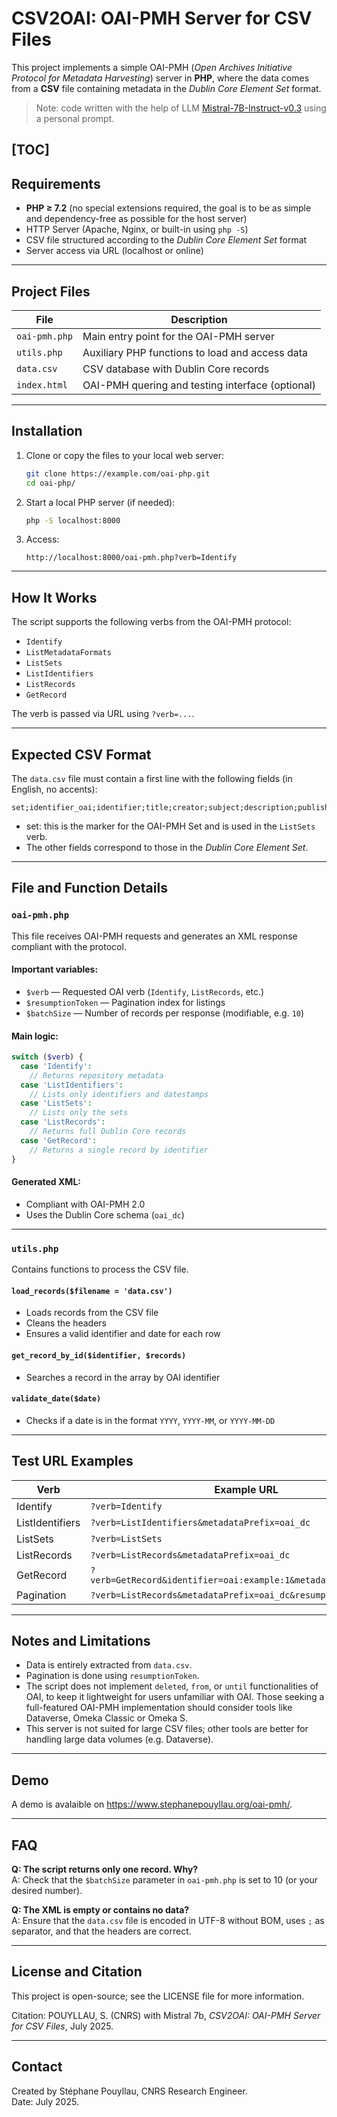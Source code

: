 
# CSV2OAI: OAI-PMH Server for CSV Files

This project implements a simple OAI-PMH (_Open Archives Initiative Protocol for Metadata Harvesting_) server in **PHP**, where the data comes from a **CSV** file containing metadata in the _Dublin Core Element Set_ format.

> Note: code written with the help of LLM [Mistral-7B-Instruct-v0.3](https://huggingface.co/mistralai/Mistral-7B-Instruct-v0.3) using a personal prompt.

[TOC]
---

## Requirements

- **PHP ≥ 7.2** (no special extensions required, the goal is to be as simple and dependency-free as possible for the host server)
- HTTP Server (Apache, Nginx, or built-in using `php -S`)
- CSV file structured according to the _Dublin Core Element Set_ format
- Server access via URL (localhost or online)

---

## Project Files

| File             | Description |
|------------------|-------------|
| `oai-pmh.php`    | Main entry point for the OAI-PMH server |
| `utils.php`      | Auxiliary PHP functions to load and access data |
| `data.csv`       | CSV database with Dublin Core records |
| `index.html`     | OAI-PMH quering and testing interface (optional) |

---

## Installation

1. Clone or copy the files to your local web server:

   ```bash
   git clone https://example.com/oai-php.git
   cd oai-php/
   ```

2. Start a local PHP server (if needed):

   ```bash
   php -S localhost:8000
   ```

3. Access:

   ```
   http://localhost:8000/oai-pmh.php?verb=Identify
   ```

---

## How It Works

The script supports the following verbs from the OAI-PMH protocol:

- `Identify`
- `ListMetadataFormats`
- `ListSets`
- `ListIdentifiers`
- `ListRecords`
- `GetRecord`

The verb is passed via URL using `?verb=...`.

---

## Expected CSV Format

The `data.csv` file must contain a first line with the following fields (in English, no accents):

```
set;identifier_oai;identifier;title;creator;subject;description;publisher;date;type;format;language;coverage;rights;relation
```

- set: this is the marker for the OAI-PMH Set and is used in the `ListSets` verb.
- The other fields correspond to those in the _Dublin Core Element Set_.

---

## File and Function Details

### `oai-pmh.php`

This file receives OAI-PMH requests and generates an XML response compliant with the protocol.

#### Important variables:

- `$verb` — Requested OAI verb (`Identify`, `ListRecords`, etc.)
- `$resumptionToken` — Pagination index for listings
- `$batchSize` — Number of records per response (modifiable, e.g. `10`)

#### Main logic:

```php
switch ($verb) {
  case 'Identify':
    // Returns repository metadata
  case 'ListIdentifiers':
    // Lists only identifiers and datestamps
  case 'ListSets':
    // Lists only the sets
  case 'ListRecords':
    // Returns full Dublin Core records
  case 'GetRecord':
    // Returns a single record by identifier
}
```

#### Generated XML:

- Compliant with OAI-PMH 2.0
- Uses the Dublin Core schema (`oai_dc`)

---

### `utils.php`

Contains functions to process the CSV file.

#### `load_records($filename = 'data.csv')`

- Loads records from the CSV file
- Cleans the headers
- Ensures a valid identifier and date for each row

#### `get_record_by_id($identifier, $records)`

- Searches a record in the array by OAI identifier

#### `validate_date($date)`

- Checks if a date is in the format `YYYY`, `YYYY-MM`, or `YYYY-MM-DD`

---

## Test URL Examples

| Verb             | Example URL |
|------------------|-----------------------------|
| Identify         | `?verb=Identify` |
| ListIdentifiers  | `?verb=ListIdentifiers&metadataPrefix=oai_dc` |
| ListSets         | `?verb=ListSets` |
| ListRecords      | `?verb=ListRecords&metadataPrefix=oai_dc` |
| GetRecord        | `?verb=GetRecord&identifier=oai:example:1&metadataPrefix=oai_dc` |
| Pagination       | `?verb=ListRecords&metadataPrefix=oai_dc&resumptionToken=10` |

---

## Notes and Limitations

- Data is entirely extracted from `data.csv`.
- Pagination is done using `resumptionToken`.
- The script does not implement `deleted`, `from`, or `until` functionalities of OAI, to keep it lightweight for users unfamiliar with OAI. Those seeking a full-featured OAI-PMH implementation should consider tools like Dataverse, Omeka Classic or Omeka S.
- This server is not suited for large CSV files; other tools are better for handling large data volumes (e.g. Dataverse).

---

## Demo

A demo is avalaible on <a href="https://www.stephanepouyllau.org/oai-pmh/">https://www.stephanepouyllau.org/oai-pmh/</a>.

---

## FAQ

**Q: The script returns only one record. Why?**  
A: Check that the `$batchSize` parameter in `oai-pmh.php` is set to 10 (or your desired number).

**Q: The XML is empty or contains no data?**  
A: Ensure that the `data.csv` file is encoded in UTF-8 without BOM, uses `;` as separator, and that the headers are correct.

---

## License and Citation

This project is open-source; see the LICENSE file for more information.

Citation: POUYLLAU, S. (CNRS) with Mistral 7b, _CSV2OAI: OAI-PMH Server for CSV Files_, July 2025.

---

## Contact

Created by Stéphane Pouyllau, CNRS Research Engineer.  
Date: July 2025.
